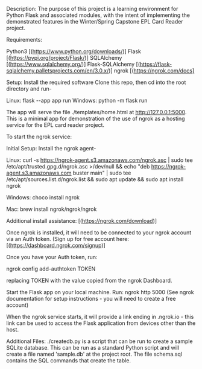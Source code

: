 Description: The purpose of this project is a learning environment for Python Flask and associated modules, with the intent of implementing the demonstrated features in the Winter/Spring Capstone EPL Card Reader project.

Requirements:

Python3 [(https://www.python.org/downloads/)] Flask [(https://pypi.org/project/Flask/)] SQLAlchemy [(https://www.sqlalchemy.org/)] Flask-SQLAlchemy [(https://flask-sqlalchemy.palletsprojects.com/en/3.0.x/)] ngrok [(https://ngrok.com/docs]

Setup: Install the required software Clone this repo, then cd into the root directory and run-

Linux: flask --app app run Windows: python -m flask run

The app will serve the file ./templates/home.html at http://127.0.0.1:5000. This is a minimal app for demonstration of the use of ngrok as a hosting service for the EPL card reader project.

To start the ngrok service:

Initial Setup: Install the ngrok agent-

Linux:
curl -s https://ngrok-agent.s3.amazonaws.com/ngrok.asc |
sudo tee /etc/apt/trusted.gpg.d/ngrok.asc >/dev/null &&
echo "deb https://ngrok-agent.s3.amazonaws.com buster main" |
sudo tee /etc/apt/sources.list.d/ngrok.list &&
sudo apt update && sudo apt install ngrok

Windows: choco install ngrok

Mac: brew install ngrok/ngrok/ngrok

Additional install assistance: [(https://ngrok.com/download)]

Once ngrok is installed, it will need to be connected to your ngrok account via an Auth token. (Sign up for free account here: [(https://dashboard.ngrok.com/signup)]

Once you have your Auth token, run:

ngrok config add-authtoken TOKEN

replacing TOKEN with the value copied from the ngrok Dashboard.

Start the Flask app on your local machine. Run: ngrok http 5000 (See ngrok documentation for setup instructions - you will need to create a free account)

When the ngrok service starts, it will provide a link ending in .ngrok.io - this link can be used to access the Flask application from devices other than the host.

Additional Files: ./createdb.py is a script that can be run to create a sample SQLite database. This can be run as a standard Python script and will create a file named 'sample.db' at the project root. The file schema.sql contains the SQL commands that create the table.